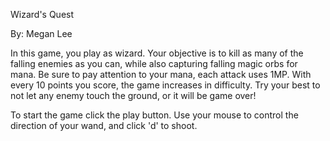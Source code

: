 Wizard's Quest

By: Megan Lee

In this game, you play as wizard. Your objective is to kill as many of the falling enemies as you can,  while also capturing falling magic orbs for mana. Be sure to pay attention to your mana, each attack uses 1MP. With every 10 points you score, the game increases in difficulty. Try your best to not let any enemy touch the ground, or it will be game over!

To start the game click the play button. Use your mouse to control the direction of your wand, and click 'd' to shoot.


